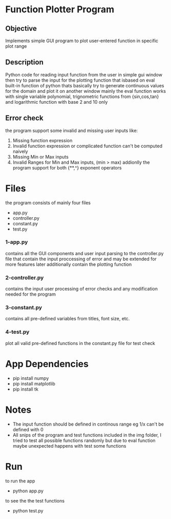 # Function Plotter Program

## Objective
Implements simple GUI program to plot user-entered function in specific plot range

## Description
Python code for reading input function from the user in simple gui window then try to parse the input for the plotting function 
that isbased on eval built-in function of python thats basically try to generate continuous values for the domain and plot it on another window
mainly the eval function works with single variable polynomial, trignometric functions from {sin,cos,tan} and logarithmic function with base 2 and 10 only

## Error check
the program support some invalid and missing user inputs like:
1. Missing function expression
2. Invalid function expression or complicated function can't be computed naively
3. Missing Min or Max inputs
4. Invalid Ranges for Min and Max inputs, (min > max)
addionlly the program support for both {**,^} exponent operators

# Files
the program consists of mainly four files
- app.py
- controller.py
- constant.py
- test.py

### 1-app.py
contains all the GUI components and user input parsing to the controller.py file that contain the input proccessing of error and may be extended for more features later additionally contain the plotting function

### 2-controller.py
contains the input user processing of error checks and any modification needed for the program

### 3-constant.py
contains all pre-defined variables from titles, font size, etc.

### 4-test.py
plot all valid pre-defined functions in the constant.py file for test check

# App Dependencies
 - pip install numpy
 - pip install matplotlib
 - pip install tk

# Notes
- The input function should be defined in continous range eg 1/x can't be defined with 0
- All snips of the program and test functions included in the img folder, I tried to test all possible functions randomly but due to eval function maybe unexpected happens with test some functions 

# Run
to run the app
- python app.py

to see the the test functions
- python test.py
 
 
 
 
 
 
